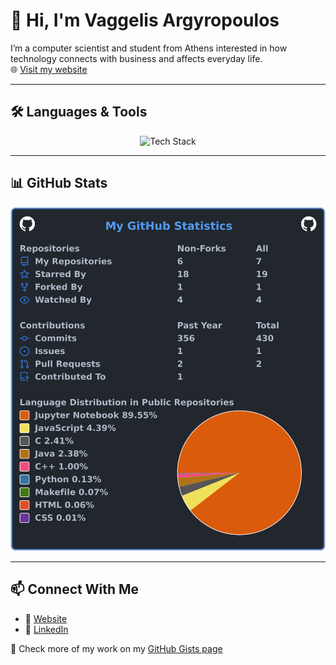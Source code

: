# 👋 Hi, I'm Vaggelis Argyropoulos

I’m a computer scientist and student from Athens interested in how technology connects with business and affects everyday life.  
🌐 [Visit my website](https://vaggelis-arg.github.io/)

---

## 🛠️ Languages & Tools

<p align="center">
  <img src="https://skillicons.dev/icons?i=python,c,cpp,firebase,java,javascript,linux,mysql,pytorch,react,scikitlearn,spring&perline=12" alt="Tech Stack" />
</p>

---

## 📊 GitHub Stats

![Vaggelis’ GitHub Stats](https://github.com/Vaggelis-Arg/Vaggelis-Arg/raw/main/stats.svg)

---

## 📫 Connect With Me

- 🔗 [Website](https://vaggelis-arg.github.io/)
- 🔗 [LinkedIn](https://www.linkedin.com/in/vaggelis-argyropoulos)


📝 Check more of my work on my [GitHub Gists page](https://gist.github.com/Vaggelis-Arg)